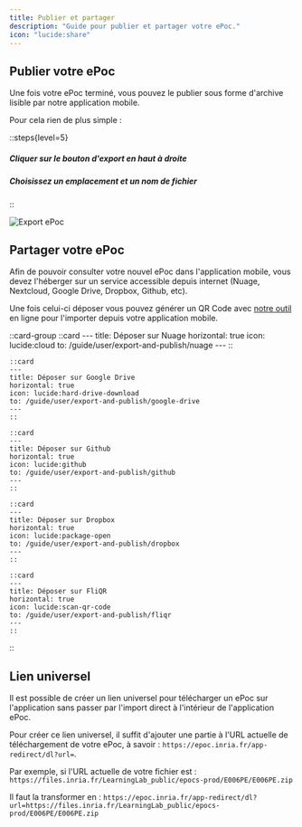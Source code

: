 ```yaml
---
title: Publier et partager
description: "Guide pour publier et partager votre ePoc."
icon: "lucide:share"
---
```


## Publier votre ePoc

Une fois votre ePoc terminé, vous pouvez le publier sous forme d'archive lisible par notre application mobile.

Pour cela rien de plus simple :

::steps{level=5}
##### Cliquer sur le bouton d'export en haut à droite
##### Choisissez un emplacement et un nom de fichier
::

![Export ePoc](/images/export-epoc.gif)

## Partager votre ePoc

Afin de pouvoir consulter votre nouvel ePoc dans l'application mobile, vous devez l'héberger sur un service accessible
depuis internet (Nuage, Nextcloud, Google Drive, Dropbox, Github, etc).

Une fois celui-ci déposer vous pouvez générer un QR Code avec [notre outil](/tools/qr-code-generator) en ligne pour l'importer depuis votre application mobile.

::card-group
    ::card
    ---
    title: Déposer sur Nuage
    horizontal: true
    icon: lucide:cloud
    to: /guide/user/export-and-publish/nuage
    ---
    ::

    ::card
    ---
    title: Déposer sur Google Drive
    horizontal: true
    icon: lucide:hard-drive-download
    to: /guide/user/export-and-publish/google-drive
    ---
    ::

    ::card
    ---
    title: Déposer sur Github
    horizontal: true
    icon: lucide:github
    to: /guide/user/export-and-publish/github
    ---
    ::

    ::card
    ---
    title: Déposer sur Dropbox
    horizontal: true
    icon: lucide:package-open
    to: /guide/user/export-and-publish/dropbox
    ---
    ::

    ::card
    ---
    title: Déposer sur FliQR
    horizontal: true
    icon: lucide:scan-qr-code
    to: /guide/user/export-and-publish/fliqr
    ---
    ::
::

## Lien universel
Il est possible de créer un lien universel pour télécharger un ePoc sur l'application sans passer par l'import direct à l'intérieur de l'application ePoc.

Pour créer ce lien universel, il suffit d'ajouter une partie à l'URL actuelle de téléchargement de votre ePoc, à savoir : `https://epoc.inria.fr/app-redirect/dl?url=`.

Par exemple, si l'URL actuelle de votre fichier est :
`https://files.inria.fr/LearningLab_public/epocs-prod/E006PE/E006PE.zip`

Il faut la transformer en :
`https://epoc.inria.fr/app-redirect/dl?url=https://files.inria.fr/LearningLab_public/epocs-prod/E006PE/E006PE.zip`
